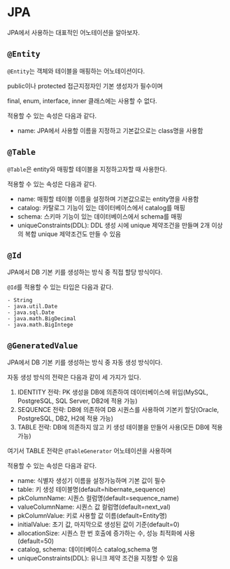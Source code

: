 # JPA

JPA에서 사용하는 대표적인 어노테이션을 알아보자.  



##  `@Entity`

`@Entity`는 객체와 테이블을 매핑하는 어노테이션이다.  

public이나 protected 접근지정자인 기본 생성자가 필수이며  

final, enum, interface, inner 클래스에는 사용할 수 없다.  

적용할 수 있는 속성은 다음과 같다.  

- name: JPA에서 사용할 이름을 지정하고 기본값으로는 class명을 사용함



## `@Table`

`@Table`은 entity와 매핑할 테이블을 지정하고자할 때 사용한다.  

적용할 수 있는 속성은 다음과 같다.  

- name: 매핑할 테이블 이름을 설정하며 기본값으로는 entity명을 사용함
- catalog: 카탈로그 기능이 있는 데이터베이스에서 catalog를 매핑
- schema: 스키마 기능이 있는 데이터베이스에서 schema를 매핑
- uniqueConstraints(DDL): DDL 생성 시에 unique 제약조건을 만들며 2개 이상의 복합 unique 제약조건도 만들 수 있음  



## `@Id`

JPA에서 DB 기본 키를 생성하는 방식 중 직접 할당 방식이다.  

`@Id`를 적용할 수 있는 타입은 다음과 같다.  

```
- String
- java.util.Date
- java.sql.Date
- java.math.BigDecimal
- java.math.BigIntege
```





## `@GeneratedValue`

JPA에서 DB 기본 키를 생성하는 방식 중 자동 생성 방식이다.

자동 생성 방식의 전략은 다음과 같이 세 가지가 있다.  

1. IDENTITY 전략: PK 생성을 DB에 의존하여 데이터베이스에 위임(MySQL, PostgreSQL, SQL Server, DB2에 적용 가능)  
2. SEQUENCE 전략: DB에 의존하여 DB 시퀀스를 사용하여 기본키 할당(Oracle, PostgreSQL, DB2, H2에 적용 가능)  
3. TABLE 전략: DB에 의존하지 않고 키 생성 테이블을 만들어 사용(모든 DB에 적용 가능)  

여기서 TABLE 전략은 `@TableGenerator` 어노테이션을 사용하며  

적용할 수 있는 속성은 다음과 같다.  

- name: 식별자 생성기 이름을 설정가능하며 기본 값이 필수
- table: 키 생성 테이블명(default=hibernate_sequence)
- pkColumnName: 시퀀스 컬럼명(default=sequence_name)
- valueColumnName: 시퀀스 값 컬럼명(default=next_val)
- pkColumnValue: 키로 사용할 값 이름(default=Entity명)
- initialValue: 초기 값, 마지막으로 생성된 값이 기준(default=0)
- allocationSize: 시퀀스 한 번 호출에 증가하는 수, 성능 최적화에 사용(default=50)
- catalog, schema: 데이터베이스 catalog,schema 명
- uniqueConstraints(DDL): 유니크 제약 조건을 지정할 수 있음

